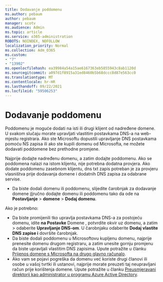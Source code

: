 ```yaml
---
title: Dodavanje poddomenu
ms.author: pebaum
author: pebaum
manager: scotv
ms.audience: Admin
ms.topic: article
ms.service: o365-administration
ROBOTS: NOINDEX, NOFOLLOW
localization_priority: Normal
ms.collection: Adm_O365
ms.custom:
- "7"
- "13902"
ms.openlocfilehash: ea39984a54a15ae6167363eb5855943c8ab1120d
ms.sourcegitcommit: a097d1f8915a31ed8460b5b68dccc8d87e563cc0
ms.translationtype: MT
ms.contentlocale: hr-HR
ms.lasthandoff: 09/22/2021
ms.locfileid: "59506253"
---
```

# <a name="adding-a-sub-domain"></a>Dodavanje poddomenu

Poddomenu je moguće dodati na isti ili drugi klijent od nadređene domene. U svakom slučaju morate upravljati vlastitim postavkama DNS-a na web-mjestu registrara. Ako ste Microsoftu dopustili upravljanje DNS postavkama pomoću NS zapisa ili ako ste kupili domenu od Microsofta, ne možete dodavati poddomene bez prethodne promjene.

Najprije dodajte nadređenu domenu, a zatim dodajte poddomenu. Ako se poddomena nalazi na istom klijentu, nije potrebna dodatna provjera. Ako dodate poddomenu zasebnom klijentu, dns txt zapis potreban je za provjeru vlasništva prije dodavanja domene i dodatnih DNS zapisa za odabrane servise.

- Da biste dodali domenu ili poddomenu, slijedite čarobnjak za dodavanje domene [ili](https://admin.microsoft.com/Adminportal#/Domains/Wizard)ručno dodajte domenu ili poddomenu tako da ode na **Postavljanje**  >  **domene**  >  **Dodaj domenu**.

Ako je potrebno:

- Da biste promijenili tko upravlja postavkama DNS-a za postojeću domenu, idite **na Postavke** Domene , potvrdite okvir uz domenu, a zatim  >  [](https://admin.microsoft.com/Adminportal/Home#/Domains)odaberite **Upravljanje DNS-om**. U čarobnjaku odaberite **Dodaj vlastite DNS zapise i** dovršite čarobnjak.
- Da biste dodali poddomenu u Microsoftovu kupljenu domenu, najprije prenesite domenu drugom registraru, a zatim unesite gornju promjenu da biste upravljali vlastitim DNS zapisima. Upute potražite u članku [Prijenos domene s Microsofta na drugo glavno računalo](https://docs.microsoft.com/microsoft-365/admin/get-help-with-domains/transfer-a-domain-from-microsoft-to-another-host).
- Ako vam se pojavi pogreška da domenu već koriste drugi članovi ili osobe u vašoj tvrtki ili ustanovi, najprije morate preuzeti taj neupravljani račun prije korištenja domene. Upute potražite u članku [Preusmjeravani direktorij kao administrator u programu Azure Active Directory](https://docs.microsoft.com/azure/active-directory/enterprise-users/domains-admin-takeover).
